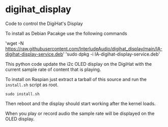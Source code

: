 # digihat_display
Code to control the DigiHat's Display

To install as Debian Pacakge use the following commands

'wget -N https://raw.githubusercontent.com/InterludeAudio/digihat_display/main/IA-digihat-display-service.deb'
'sudo dpkg -i IA-digihat-display-service.deb'

This python code update the i2c OLED display on the DigiHat with the current sample rate of content that is playing.  

To install on Raspian just extract a tarball of this source and run the `install.sh` script as root.

`sudo install.sh`

Then reboot and the display should start working after the kernel loads.  

When you play or record audio the sample rate will be displayed on the OLED display.  
